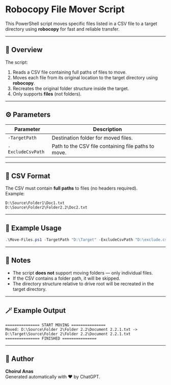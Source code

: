 # Robocopy File Mover Script

This PowerShell script moves specific files listed in a CSV file to a target directory using **robocopy** for fast and reliable transfer.

---

## 📘 Overview

The script:
1. Reads a CSV file containing full paths of files to move.
2. Moves each file from its original location to the target directory using **robocopy**.
3. Recreates the original folder structure inside the target.
4. Only supports **files** (not folders).

---

## ⚙️ Parameters

| Parameter | Description |
|------------|-------------|
| `-TargetPath` | Destination folder for moved files. |
| `-ExcludeCsvPath` | Path to the CSV file containing file paths to move. |

---

## 🧩 CSV Format

The CSV must contain **full paths** to files (no headers required).  
Example:

```csv
D:\Source\Folder1\Doc1.txt
D:\Source\Folder2\Folder2.2\Doc2.txt
```

---

## 🚀 Example Usage

```powershell
.\Move-Files.ps1 -TargetPath "D:\Target" -ExcludeCsvPath "D:\exclude.csv"
```

---

## 🧠 Notes

- The script **does not** support moving folders — only individual files.
- If the CSV contains a folder path, it will be skipped.
- The directory structure relative to drive root will be recreated in the target directory.

---

## 🪄 Example Output

```
=============== START MOVING ===============
Moved: D:\Source\Folder 2\Folder 2.2\Document 2.2.1.txt -> D:\Target\Source\Folder 2\Folder 2.2\Document 2.2.1.txt
=============== FINISHED ===============
```

---

## 📁 Author

**Choirul Anas**  
Generated automatically with ❤️ by ChatGPT.
